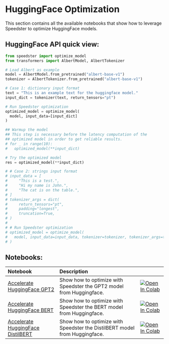 # **HuggingFace Optimization**

This section contains all the available notebooks that show how to leverage Speedster to optimize HuggingFace models.

## HuggingFace API quick view:

``` python
from speedster import optimize_model
from transformers import AlbertModel, AlbertTokenizer

# Load Albert as example
model = AlbertModel.from_pretrained("albert-base-v1")
tokenizer = AlbertTokenizer.from_pretrained("albert-base-v1")

# Case 1: dictionary input format
text = "This is an example text for the huggingface model."
input_dict = tokenizer(text, return_tensors="pt")

# Run Speedster optimization
optimized_model = optimize_model(
  model, input_data=[input_dict]
)

## Warmup the model
## This step is necessary before the latency computation of the 
## optimized model in order to get reliable results.
# for _ in range(10):
#   optimized_model(**input_dict)

# Try the optimized model
res = optimized_model(**input_dict)

# # Case 2: strings input format
# input_data = [
#     "This is a test.",
#     "Hi my name is John.",
#     "The cat is on the table.",
# ]
# tokenizer_args = dict(
#     return_tensors="pt",
#     padding="longest",
#     truncation=True,
# )
# 
# # Run Speedster optimization
# optimized_model = optimize_model(
#   model, input_data=input_data, tokenizer=tokenizer, tokenizer_args=tokenizer_args
# )
```

## Notebooks:
| Notebook                                                                                                                                                                | Description                                                               |                                                                                                                                                                                                                                                                                                             |
|:------------------------------------------------------------------------------------------------------------------------------------------------------------------------|:--------------------------------------------------------------------------|:------------------------------------------------------------------------------------------------------------------------------------------------------------------------------------------------------------------------------------------------------------------------------------------------------------|
| [Accelerate HuggingFace GPT2](https://github.com/nebuly-ai/nebullvm/blob/main/notebooks/speedster/pytorch/Accelerate_Hugging_Face_GPT2_with_Speedster.ipynb)            | Show how to optimize with Speedster the GPT2 model from Huggingface.      | [![Open In Colab](https://colab.research.google.com/assets/colab-badge.svg)](https://colab.research.google.com/drive/1ROAKYp8GtnQXU_VGhps7BIxaRc6_zDii?usp=sharing) |
| [Accelerate HuggingFace BERT](https://github.com/nebuly-ai/nebullvm/blob/main/notebooks/speedster/pytorch/Accelerate_Hugging_Face_BERT_with_Speedster.ipynb)             | Show how to optimize with Speedster the BERT model from Huggingface.       | [![Open In Colab](https://colab.research.google.com/assets/colab-badge.svg)](https://colab.research.google.com/drive/1r8z6Hqpjcqvi2ZdP18zZ9zIPSmnZsxy7?usp=sharing) |
| [Accelerate HuggingFace DistilBERT](https://github.com/nebuly-ai/nebullvm/blob/main/notebooks/speedster/pytorch/Accelerate_Hugging_Face_DistilBERT_with_Speedster.ipynb) | Show how to optimize with Speedster the DistilBERT model from Huggingface. | [![Open In Colab](https://colab.research.google.com/assets/colab-badge.svg)](https://colab.research.google.com/drive/1uDDQJc7S4paKM8qfDzSybLAWAsMVwh5H?usp=sharing) |

